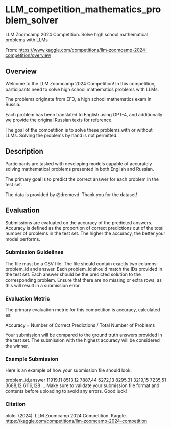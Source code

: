 # LLM_competition_mathematics_problem_solver
LLM Zoomcamp 2024 Competition. Solve high school mathematical problems with LLMs


From: https://www.kaggle.com/competitions/llm-zoomcamp-2024-competition/overview

## Overview
Welcome to the LLM Zoomcamp 2024 Competition! In this competition, participants need to solve high school mathematics problems with LLMs.

The problems originate from ЕГЭ, a high school mathematics exam in Russia.

Each problem has been translated to English using GPT-4, and additionally we provide the original Russian texts for reference.

The goal of the competition is to solve these problems with or without LLMs. Solving the problems by hand is not permitted.

## Description
Participants are tasked with developing models capable of accurately solving mathematical problems presented in both English and Russian.

The primary goal is to predict the correct answer for each problem in the test set.

The data is provided by @dremovd. Thank you for the dataset!

## Evaluation
Submissions are evaluated on the accuracy of the predicted answers. Accuracy is defined as the proportion of correct predictions out of the total number of problems in the test set. The higher the accuracy, the better your model performs.

### Submission Guidelines
The file must be a CSV file.
The file should contain exactly two columns: problem_id and answer.
Each problem_id should match the IDs provided in the test set.
Each answer should be the predicted solution to the corresponding problem.
Ensure that there are no missing or extra rows, as this will result in a submission error.
### Evaluation Metric
The primary evaluation metric for this competition is accuracy, calculated as:

Accuracy = Number of Correct Predictions / Total Number of Problems

Your submission will be compared to the ground truth answers provided in the test set. The submission with the highest accuracy will be considered the winner.

### Example Submission
Here is an example of how your submission file should look:

problem_id,answer
11919,11
8513,12
7887,44
5272,13
8295,31
3219,15
7235,51
3688,12
6116,128
...
Make sure to validate your submission file format and contents before uploading to avoid any errors. Good luck!

### Citation
ololo. (2024). LLM Zoomcamp 2024 Competition. Kaggle. https://kaggle.com/competitions/llm-zoomcamp-2024-competition



